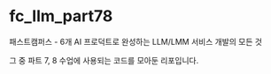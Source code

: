# fc_llm_part78
패스트캠퍼스 - 6개 AI 프로덕트로 완성하는 LLM/LMM 서비스 개발의 모든 것 

그 중 파트 7, 8 수업에 사용되는 코드를 모아둔 리포입니다. 
